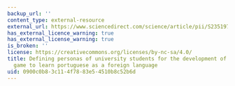 ```yaml
---
backup_url: ''
content_type: external-resource
external_url: https://www.sciencedirect.com/science/article/pii/S2351978915009427
has_external_licence_warning: true
has_external_license_warning: true
is_broken: ''
license: https://creativecommons.org/licenses/by-nc-sa/4.0/
title: Defining personas of university students for the development of a digital educational
  game to learn portuguese as a foreign language
uid: 0900c0b8-3c11-4f78-83e5-4510b8c52b6d
---
```

